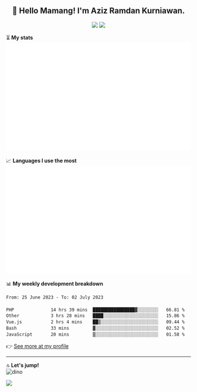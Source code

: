 <h2 align="center">👋 Hello Mamang! I'm Aziz Ramdan Kurniawan.</h2>  
<p align="center">
  <img src="https://komarev.com/ghpvc/?username=azizramdan">
  <img src="https://wakatime.com/badge/user/90056fa0-4c31-4eca-954e-2a3ac05896f9.svg">
</p>
    
⏳ **My stats**  
![](https://raw.githubusercontent.com/azizramdan/github-stats/master/generated/overview.svg#gh-dark-mode-only)

📈 **Languages I use the most**  
![](https://raw.githubusercontent.com/azizramdan/github-stats/master/generated/languages.svg#gh-dark-mode-only)

📊 **My weekly development breakdown**
<!--START_SECTION:waka-->

```txt
From: 25 June 2023 - To: 02 July 2023

PHP              14 hrs 39 mins  ████████████████▓░░░░░░░░   66.81 %
Other            3 hrs 28 mins   ████░░░░░░░░░░░░░░░░░░░░░   15.86 %
Vue.js           2 hrs 4 mins    ██▒░░░░░░░░░░░░░░░░░░░░░░   09.44 %
Bash             33 mins         ▓░░░░░░░░░░░░░░░░░░░░░░░░   02.52 %
JavaScript       20 mins         ▒░░░░░░░░░░░░░░░░░░░░░░░░   01.58 %
```

<!--END_SECTION:waka-->
👉 [See more at my profile](https://wakatime.com/@azizramdan)
***
🔝 **Let's jump!**  
![dino](https://raw.githubusercontent.com/azizramdan/azizramdan/master/dino.gif)  

![](https://hit.yhype.me/github/profile?user_id=27954794)
